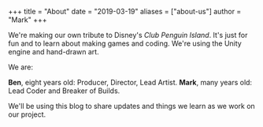 +++
title = "About"
date = "2019-03-19"
aliases = ["about-us"]
author = "Mark"
+++

We're making our own tribute to Disney's *Club Penguin Island*. It's just for fun
and to learn about making games and coding. We're using the Unity engine and hand-drawn art.

We are:

**Ben**, eight years old: Producer, Director, Lead Artist.
**Mark**, many years old: Lead Coder and Breaker of Builds.

We'll be using this blog to share updates and things we learn as we work on our project.

